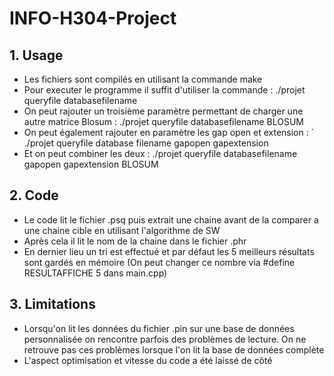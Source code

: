 # INFO-H304-Project

## 1. Usage
* Les fichiers sont compilés en utilisant la commande make
* Pour executer le programme il suffit d'utiliser la commande : ./projet  queryfile databasefilename
* On peut rajouter un troisième paramètre permettant de charger une autre matrice Blosum :
  ./projet queryfile databasefilename BLOSUM
* On peut également rajouter en paramètre les gap open et extension : `
  ./projet queryfile database filename gapopen gapextension
* Et on peut combiner les deux :
  ./projet queryfile databasefilename gapopen gapextension BLOSUM
 

## 2. Code
* Le code lit le fichier .psq puis extrait une chaine avant de la comparer a une chaine cible en utilisant l'algorithme de SW
* Après cela il lit le nom de la chaine dans le fichier .phr
* En dernier lieu un tri est effectué et par défaut les 5 meilleurs résultats sont gardés en mémoire (On peut changer ce nombre via #define RESULTAFFICHE 5 dans main.cpp)

## 3. Limitations
* Lorsqu'on lit les données du fichier .pin sur une base de données personnalisée on rencontre parfois des problèmes de lecture. On ne retrouve pas ces problèmes lorsque l'on lit la base de données complète
* L'aspect optimisation et vitesse du code a été laissé de côté

